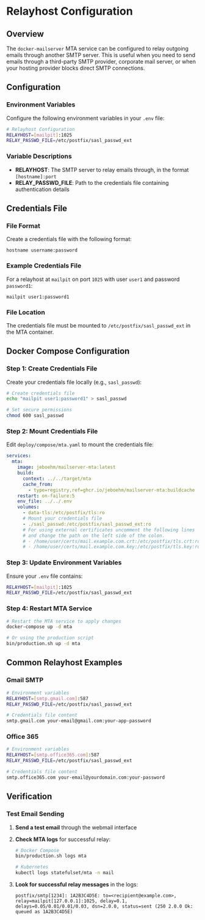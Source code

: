 # Relayhost Configuration

## Overview

The `docker-mailserver` MTA service can be configured to relay outgoing emails through another SMTP server. This is useful when you need to send emails through a third-party SMTP provider, corporate mail server, or when your hosting provider blocks direct SMTP connections.

## Configuration

### Environment Variables

Configure the following environment variables in your `.env` file:

```bash
# Relayhost Configuration
RELAYHOST=[mailpit]:1025
RELAY_PASSWD_FILE=/etc/postfix/sasl_passwd_ext
```

### Variable Descriptions

- **RELAYHOST**: The SMTP server to relay emails through, in the format `[hostname]:port`
- **RELAY_PASSWD_FILE**: Path to the credentials file containing authentication details

## Credentials File

### File Format

Create a credentials file with the following format:

```text
hostname username:password
```

### Example Credentials File

For a relayhost at `mailpit` on port `1025` with user `user1` and password `password1`:

```text
mailpit user1:password1
```

### File Location

The credentials file must be mounted to `/etc/postfix/sasl_passwd_ext` in the MTA container.

## Docker Compose Configuration

### Step 1: Create Credentials File

Create your credentials file locally (e.g., `sasl_passwd`):

```bash
# Create credentials file
echo "mailpit user1:password1" > sasl_passwd

# Set secure permissions
chmod 600 sasl_passwd
```

### Step 2: Mount Credentials File

Edit `deploy/compose/mta.yaml` to mount the credentials file:

```yaml
services:
  mta:
    image: jeboehm/mailserver-mta:latest
    build:
      context: ../../target/mta
      cache_from:
        - type=registry,ref=ghcr.io/jeboehm/mailserver-mta:buildcache
    restart: on-failure:5
    env_file: ../../.env
    volumes:
      - data-tls:/etc/postfix/tls:ro
      # Mount your credentials file
      - ./sasl_passwd:/etc/postfix/sasl_passwd_ext:ro
      # For using external certificates uncomment the following lines
      # and change the path on the left side of the colon.
      # - /home/user/certs/mail.example.com.crt:/etc/postfix/tls.crt:ro
      # - /home/user/certs/mail.example.com.key:/etc/postfix/tls.key:ro
```

### Step 3: Update Environment Variables

Ensure your `.env` file contains:

```bash
RELAYHOST=[mailpit]:1025
RELAY_PASSWD_FILE=/etc/postfix/sasl_passwd_ext
```

### Step 4: Restart MTA Service

```bash
# Restart the MTA service to apply changes
docker-compose up -d mta

# Or using the production script
bin/production.sh up -d mta
```

## Common Relayhost Examples

### Gmail SMTP

```bash
# Environment variables
RELAYHOST=[smtp.gmail.com]:587
RELAY_PASSWD_FILE=/etc/postfix/sasl_passwd_ext

# Credentials file content
smtp.gmail.com your-email@gmail.com:your-app-password
```

### Office 365

```bash
# Environment variables
RELAYHOST=[smtp.office365.com]:587
RELAY_PASSWD_FILE=/etc/postfix/sasl_passwd_ext

# Credentials file content
smtp.office365.com your-email@yourdomain.com:your-password
```

## Verification

### Test Email Sending

1. **Send a test email** through the webmail interface
2. **Check MTA logs** for successful relay:

   ```bash
   # Docker Compose
   bin/production.sh logs mta

   # Kubernetes
   kubectl logs statefulset/mta -n mail
   ```

3. **Look for successful relay messages** in the logs:
   ```text
   postfix/smtp[1234]: 1A2B3C4D5E: to=<recipient@example.com>, relay=mailpit[127.0.0.1]:1025, delay=0.1, delays=0.05/0.01/0.01/0.03, dsn=2.0.0, status=sent (250 2.0.0 Ok: queued as 1A2B3C4D5E)
   ```
